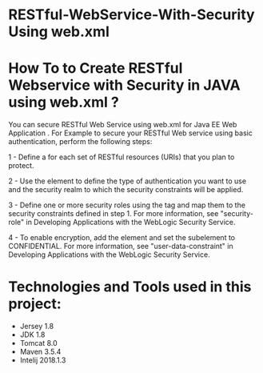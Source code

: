 # RESTful-WebService-With-Security Using web.xml

# How To to Create RESTful Webservice with Security in JAVA using web.xml ? 

 You can secure RESTful Web Service using web.xml for Java EE Web Application . 
 For Example to secure your RESTful Web service using basic authentication, perform the following steps:
 
 1 - Define a <security-constraint> for each set of RESTful resources (URIs) that you plan to protect.

 2 - Use the <login-config> element to define the type of authentication you want to use and the security realm to which the security        constraints will be applied.

 3 - Define one or more security roles using the <security-role> tag and map them to the security constraints defined in step 1. For more    information, see "security-role" in Developing Applications with the WebLogic Security Service.

 4 - To enable encryption, add the <user-data-constraint> element and set the <transport-guarantee> subelement to CONFIDENTIAL. For more      information, see "user-data-constraint" in Developing Applications with the WebLogic Security Service.
 
 
 # Technologies and Tools used in this project:

- Jersey 1.8
- JDK 1.8
- Tomcat 8.0
- Maven 3.5.4
- Intelij 2018.1.3
